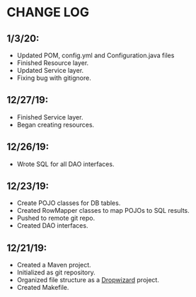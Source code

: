 # CHANGE LOG

## 1/3/20:
- Updated POM, config.yml and Configuration.java files
- Finished Resource layer.
- Updated Service layer.
- Fixing bug with gitignore.


## 12/27/19:
- Finished Service layer.
- Began creating resources.

## 12/26/19:
- Wrote SQL for all DAO interfaces.

## 12/23/19:
- Create POJO classes for DB tables.
- Created RowMapper classes to map POJOs to SQL results.
- Pushed to remote git repo.
- Created DAO interfaces.

## 12/21/19:
- Created a Maven project.
- Initialized as git repository.
- Organized file structure as a [Dropwizard](https://www.dropwizard.io/en/stable/manual/core.html#) project.
- Created Makefile.
